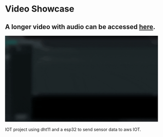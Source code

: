 # Video Showcase
## A longer video with audio can be accessed [here](https://youtu.be/f5Gqn_xpqrw?si=AmdydtLuWuDTVfvh).

![short-gif-demo](demo.gif)

IOT project using dht11 and a esp32 to send sensor data to aws IOT. 
